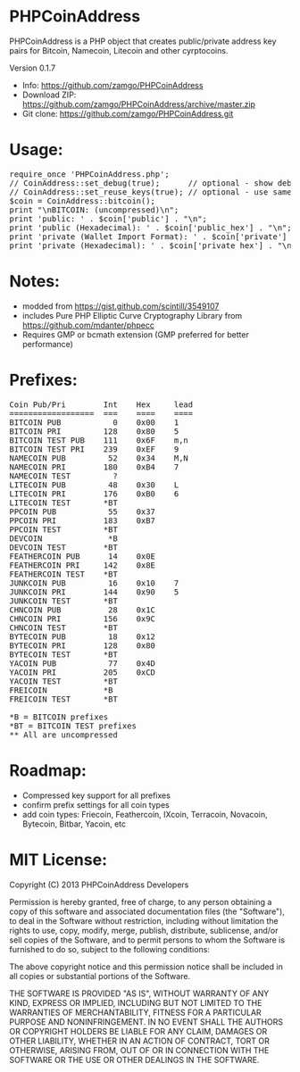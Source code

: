 PHPCoinAddress
==============

PHPCoinAddress is a PHP object that creates public/private address key pairs for Bitcoin, Namecoin, Litecoin and other cyrptocoins.

Version 0.1.7

* Info: https://github.com/zamgo/PHPCoinAddress
* Download ZIP: https://github.com/zamgo/PHPCoinAddress/archive/master.zip
* Git clone: https://github.com/zamgo/PHPCoinAddress.git


Usage:
==============
<pre>
require_once 'PHPCoinAddress.php'; 
// CoinAddress::set_debug(true);      // optional - show debugging messages 
// CoinAddress::set_reuse_keys(true); // optional - use same key for all addresses 
$coin = CoinAddress::bitcoin();  
print "\nBITCOIN: (uncompressed)\n";
print 'public: ' . $coin['public'] . "\n";
print 'public (Hexadecimal): ' . $coin['public_hex'] . "\n";
print 'private (Wallet Import Format): ' . $coin['private'] . "\n";
print 'private (Hexadecimal): ' . $coin['private_hex'] . "\n"; 
</pre>

Notes:
==============
* modded from https://gist.github.com/scintill/3549107
* includes Pure PHP Elliptic Curve Cryptography Library from https://github.com/mdanter/phpecc
* Requires GMP or bcmath extension (GMP preferred for better performance)

Prefixes:
=============
<pre>
Coin Pub/Pri        Int    Hex     lead  
==================  ===    ====    ====
BITCOIN PUB           0    0x00    1  
BITCOIN PRI         128    0x80    5
BITCOIN TEST PUB    111    0x6F    m,n
BITCOIN TEST PRI    239    0xEF    9          
NAMECOIN PUB         52    0x34    M,N
NAMECOIN PRI        180    0xB4    7
NAMECOIN TEST         ?
LITECOIN PUB         48    0x30    L
LITECOIN PRI        176    0xB0    6
LITECOIN TEST       *BT
PPCOIN PUB           55    0x37
PPCOIN PRI          183    0xB7
PPCOIN TEST         *BT
DEVCOIN              *B
DEVCOIN TEST        *BT
FEATHERCOIN PUB      14    0x0E
FEATHERCOIN PRI     142    0x8E
FEATHERCOIN TEST    *BT
JUNKCOIN PUB         16    0x10    7
JUNKCOIN PRI        144    0x90    5
JUNKCOIN TEST       *BT
CHNCOIN PUB          28    0x1C
CHNCOIN PRI         156    0x9C
CHNCOIN TEST        *BT
BYTECOIN PUB         18    0x12 
BYTECOIN PRI        128    0x80 
BYTECOIN TEST       *BT
YACOIN PUB           77    0x4D
YACOIN PRI          205    0xCD
YACOIN TEST         *BT
FREICOIN            *B
FREICOIN TEST       *BT

*B = BITCOIN prefixes
*BT = BITCOIN TEST prefixes
** All are uncompressed
</pre>

Roadmap:
==============
* Compressed key support for all prefixes
* confirm prefix settings for all coin types
* add coin types: Friecoin, Feathercoin, IXcoin, Terracoin, Novacoin, Bytecoin, Bitbar, Yacoin, etc


MIT License:
==============
Copyright (C) 2013 PHPCoinAddress Developers

Permission is hereby granted, free of charge, to any person obtaining
a copy of this software and associated documentation files (the "Software"),
to deal in the Software without restriction, including without limitation
the rights to use, copy, modify, merge, publish, distribute, sublicense,
and/or sell copies of the Software, and to permit persons to whom the
Software is furnished to do so, subject to the following conditions:

The above copyright notice and this permission notice shall be included
in all copies or substantial portions of the Software.

THE SOFTWARE IS PROVIDED "AS IS", WITHOUT WARRANTY OF ANY KIND, EXPRESS
OR IMPLIED, INCLUDING BUT NOT LIMITED TO THE WARRANTIES OF MERCHANTABILITY,
FITNESS FOR A PARTICULAR PURPOSE AND NONINFRINGEMENT. IN NO EVENT SHALL
THE AUTHORS OR COPYRIGHT HOLDERS BE LIABLE FOR ANY CLAIM, DAMAGES
OR OTHER LIABILITY, WHETHER IN AN ACTION OF CONTRACT, TORT OR OTHERWISE,
ARISING FROM, OUT OF OR IN CONNECTION WITH THE SOFTWARE OR THE USE OR
OTHER DEALINGS IN THE SOFTWARE.

